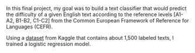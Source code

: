 In this final project, my goal was to build a text classifier that would predict the difficulty of a given English text according to the reference levels [A1-A2, B1-B2, C1-C2] from the Common European Framework of Reference for Languages (CEFR).

Using a [dataset](https://www.kaggle.com/datasets/amontgomerie/cefr-levelled-english-texts) from Kaggle that contains about 1,500 labeled texts, I trained a logistic regression model.
